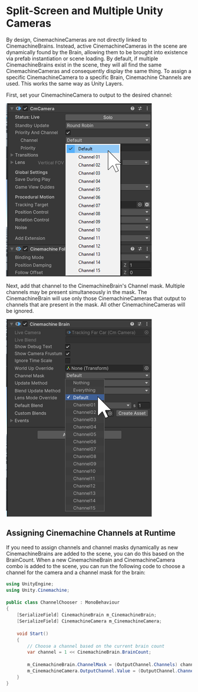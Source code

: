 # Split-Screen and Multiple Unity Cameras

By design, CinemachineCameras are not directly linked to CinemachineBrains.  Instead, active CinemachineCameras in the scene are dynamically found by the Brain, allowing them to be brought into existence via prefab instantiation or scene loading.  By default, if multiple CinemachineBrains exist in the scene, they will all find the same CinemachineCameras and consequently display the same thing.  To assign a specific CinemachineCamera to a specific Brain, Cinemachine Channels are used.  This works the same way as Unity Layers.  

First, set your CinemachineCamera to output to the desired channel:

![Cinemachine Channels Camera](images/CinemachineChannels-camera.png)

Next, add that channel to the CinemachineBrain's Channel mask.  Multiple channels may be present simultaneously in the mask.  The CinemachineBrain will use only those CinemachineCameras that output to channels that are present in the mask.  All other CinemachineCameras will be ignored.

![Cinemachine Channels Brain](images/CinemachineChannels-brain.png)

## Assigning Cinemachine Channels at Runtime

If you need to assign channels and channel masks dynamically as new CinemachineBrains are added to the scene, you can do this based on the BrainCount. When a new CinemachineBrain and CinemachineCamera combo is added to the scene, you can run the following code to choose a channel for the camera and a channel mask for the brain:

```cs
using UnityEngine;
using Unity.Cinemachine;

public class ChannelChooser : MonoBehaviour
{
    [SerializeField] CinemachineBrain m_CinemachineBrain;
    [SerializeField] CinemachineCamera m_CinemachineCamera;

    void Start()
    {        
        // Choose a channel based on the current brain count
        var channel = 1 << CinemachineBrain.BrainCount;

        m_CinemachineBrain.ChannelMask = (OutputChannel.Channels) channel;
        m_CinemachineCamera.OutputChannel.Value = (OutputChannel.Channels) channel;
    }
}
```
